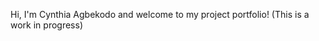 Hi, I'm Cynthia Agbekodo and welcome to my project portfolio! 
(This is a work in progress)

<!---
cynthiaagbekodo/cynthiaagbekodo is a ✨ special ✨ repository because its `README.md` (this file) appears on your GitHub profile.
You can click the Preview link to take a look at your changes.
--->
